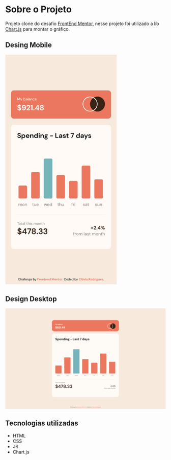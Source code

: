 # Sobre o Projeto
Projeto clone do desafio [FrontEnd Mentor](https://www.frontendmentor.io/challenges/expenses-chart-component-e7yJBUdjwt), nesse projeto foi utilizado a lib [Chart.js](https://www.chartjs.org/docs/latest/) 
para montar o gráfico.

## Desing Mobile	
<img src="solution/design_mobile.png" width="350">

## Design Desktop
![](solution/design_desktop.gif)

## Tecnologias utilizadas
* HTML
* CSS
* JS
* Chart.js
